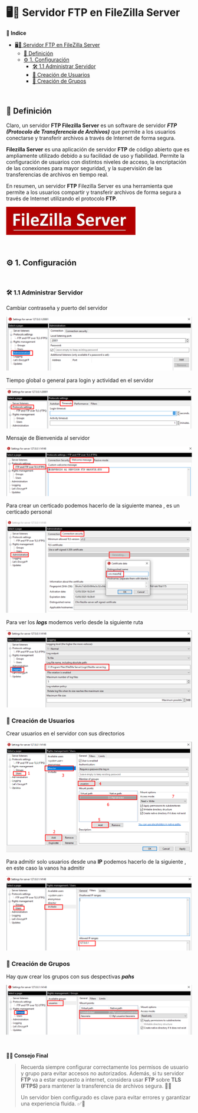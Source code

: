 # 🖥️📂 Servidor FTP en FileZilla Server

**📑 Indice**

- [🖥️📂 Servidor FTP en FileZilla Server](#️-servidor-ftp-en-filezilla-server)
  - [🧾 Definición](#-definición)
  - [⚙️ 1. Configuración](#️-1-configuración)
    - [🛠️ 1.1 Administrar Servidor](#️-11-administrar-servidor)
    - [👤 Creación de Usuarios](#-creación-de-usuarios)
    - [👥 Creación de Grupos](#-creación-de-grupos)

<br>

## 🧾 Definición

Claro, un servidor **FTP Filezilla Server** es un software de servidor ***FTP (Protocolo de Transferencia de Archivos)*** que permite a los usuarios conectarse y transferir archivos a través de Internet de forma segura. 

**Filezilla Server** es una aplicación de servidor **FTP** de código abierto que es ampliamente utilizado debido a su facilidad de uso y fiabilidad. Permite la configuración de usuarios con distintos niveles de acceso, la encriptación de las conexiones para mayor seguridad, y la supervisión de las transferencias de archivos en tiempo real.

En resumen, un servidor **FTP** Filezilla Server es una herramienta que permite a los usuarios compartir y transferir archivos de forma segura a través de Internet utilizando el protocolo **FTP**.

![Logo de Filezilla Server](./img/filezillaserver/logo_filezilla.png)

<br>

##  ⚙️ 1. Configuración 
<br>

### 🛠️ 1.1 Administrar Servidor

Cambiar contraseña y puerto del servidor 

![Password and port](./img/filezillaserver/cambio_puerto.png)


Tiempo global o general para login y actividad en el servidor 

![Tiempo login-actividad](./img/filezillaserver/timpo_global.png)

Mensaje de Bienvenida al servidor 

![Mensaje del Baner](./img/filezillaserver/mensaje_bienvenida.png)

Para crear un certicado podemos hacerlo de la siguiente manea , es un certicado personal 

![Certicado cn](./img/filezillaserver/crear_certificado_cm.png)


Para ver los ***logs*** modemos verlo desde la siguiente ruta 

![Ver Logs](./img/filezillaserver/ver_logs.png)

### 👤 Creación de Usuarios

Crear usuarios en el servidor con sus directorios

![Crear Usuarios](./img/filezillaserver/crear_user.png)

Para admitir solo usuarios desde una **IP** podemos hacerlo de la siguiente , en este caso la vanos ha admitir 


![Admitir una ip](./img/filezillaserver/admitir_ip.png)

### 👥 Creación de Grupos
Hay quw crear los grupos con sus despectivas ***pahs***


![Crear Grupos](./img/filezillaserver/crear_grupos.png)

<br>

**🧠💡 Consejo Final**

> Recuerda siempre configurar correctamente los permisos de usuario y grupo para evitar accesos no autorizados.
> Además, si tu servidor **FTP** va a estar expuesto a internet, considera usar **FTP** sobre **TLS (FTPS)** para mantener la transferencia de archivos segura. 🔐🌐
>
> Un servidor bien configurado es clave para evitar errores y garantizar una experiencia fluida. ✅📁
